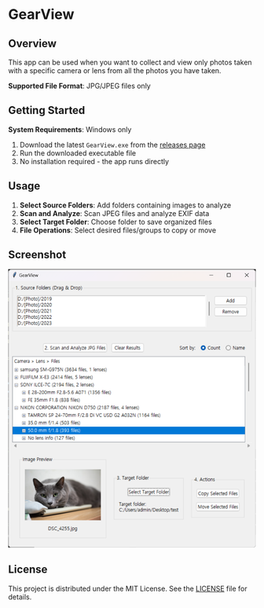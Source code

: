 # GearView

## Overview

This app can be used when you want to collect and view only photos taken with a specific camera or lens from all the photos you have taken.

**Supported File Format**: JPG/JPEG files only

## Getting Started

**System Requirements**: Windows only

1. Download the latest `GearView.exe` from the [releases page](https://github.com/newboon/GearView/releases)
2. Run the downloaded executable file
3. No installation required - the app runs directly

## Usage

1. **Select Source Folders**: Add folders containing images to analyze
2. **Scan and Analyze**: Scan JPEG files and analyze EXIF data
3. **Select Target Folder**: Choose folder to save organized files
4. **File Operations**: Select desired files/groups to copy or move

## Screenshot

![GearView Main Screen](.github/screenshot.png)

## License

This project is distributed under the MIT License. See the [LICENSE](LICENSE) file for details.

